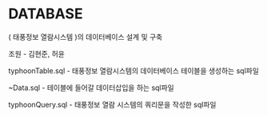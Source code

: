 # DATABASE

  ( 태풍정보 열람시스템 )의 데이터베이스 설계 및 구축
  
  조원 - 김현준, 허윤
  
  typhoonTable.sql - 태풍정보 열람시스템의 데이터베이스 테이블을 생성하는 sql파일
  
  ~Data.sql - 테이블에 들어갈 데이터삽입을 하는 sql파일
  
  typhoonQuery.sql - 태풍정보 열람 시스템의 쿼리문을 작성한 sql파일
